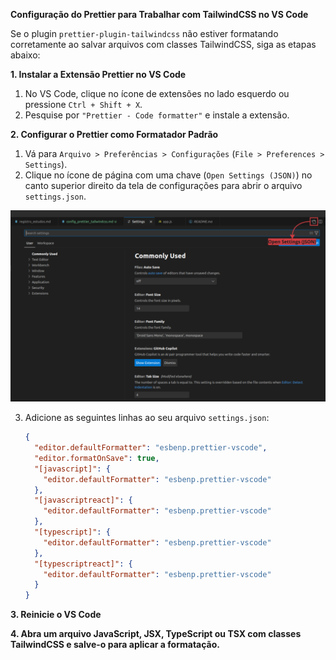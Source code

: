 **Configuração do Prettier para Trabalhar com TailwindCSS no VS Code**

Se o plugin `prettier-plugin-tailwindcss` não estiver formatando corretamente ao salvar arquivos com classes TailwindCSS, siga as etapas abaixo:

**1. Instalar a Extensão Prettier no VS Code**

1. No VS Code, clique no ícone de extensões no lado esquerdo ou pressione `Ctrl + Shift + X`.
2. Pesquise por `"Prettier - Code formatter"` e instale a extensão.

**2. Configurar o Prettier como Formatador Padrão**

1. Vá para `Arquivo > Preferências > Configurações` (`File > Preferences > Settings`).
2. Clique no ícone de página com uma chave (`Open Settings (JSON)`) no canto superior direito da tela de configurações para abrir o arquivo `settings.json`.

![Configuração Prettier Tailwindcss](./imagens/config_prettier_tailwindcss.png)

3. Adicione as seguintes linhas ao seu arquivo `settings.json`:
   ```json
   {
     "editor.defaultFormatter": "esbenp.prettier-vscode",
     "editor.formatOnSave": true,
     "[javascript]": {
       "editor.defaultFormatter": "esbenp.prettier-vscode"
     },
     "[javascriptreact]": {
       "editor.defaultFormatter": "esbenp.prettier-vscode"
     },
     "[typescript]": {
       "editor.defaultFormatter": "esbenp.prettier-vscode"
     },
     "[typescriptreact]": {
       "editor.defaultFormatter": "esbenp.prettier-vscode"
     }
   }
   ```

**3. Reinicie o VS Code**

**4. Abra um arquivo JavaScript, JSX, TypeScript ou TSX com classes TailwindCSS e salve-o para aplicar a formatação.**
